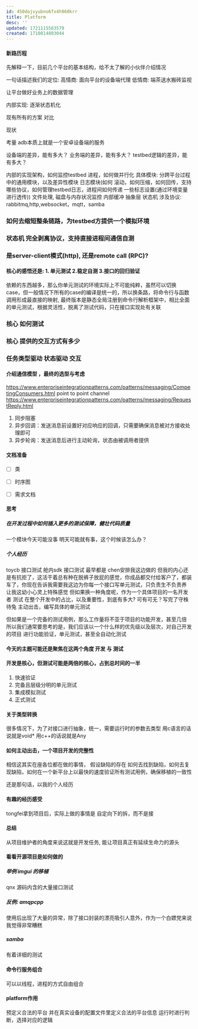 ```yaml
---
id: 450dojvyubno6fx4h960krr
title: Platform
desc: ''
updated: 1721115583579
created: 1710814803044
---
```


#### 新路历程
先解释一下，目前几个平台的基本结构，给不太了解的小伙伴介绍情况

一句话描述我们的定位:
高情商: 面向平台的设备端代理
低情商: 端茶送水搬砖监视 

让平台做好业务上的数据管理

内部实现: 逐渐状态机化

现有所有的方案 对比

现状

考量
adb本质上就是一个安卓设备端的服务

设备端的差异，能有多大？
业务端的差异，能有多大？
testbed逻辑的差异，能有多大？



内部的实现架构，如何监控testbed 进程，如何做并行化
具体模块: 
分跨平台过程中的通用模块，以及差异性模块
日志模块(如何 滚动，如何压缩，如何回传，支持哪些协议，如何管理testbed日志，进程间如何传递 一些标志设置(通过环境变量进行透传))
文件处理, 磁盘与内存状况监控
内部缓冲
抽象层
状态机
涉及协议: rabbitmq,http,websocket，mqtt，samba



### 如何去缩短整条链路，为testbed方提供一个模拟环境



### 状态机 完全剥离协议，支持直接进程间通信自测

### 是server-client模式(http), 还是remote call (RPC)?


#### 核心的感悟还是: 1. 单元测试 2.稳定自测 3.接口的回归验证
依赖的东西越多，那么你单元测试的环境实际上不可能纯粹，虽然可以切换case，但一般情况下所有的case的编译是统一的，所以换条路，将命令行与函数调用形成最直接的映射, 最终版本是静态全局注册到命令行解析框架中，相比全面的单元测试，根据灵活性，脱离了测试代码，只在接口实现处有关联

### 核心 如何测试


### 核心 提供的交互方式有多少

### 任务类型驱动 状态驱动 交互

#### 介绍通信模型 ，最终的选型与考虑
https://www.enterpriseintegrationpatterns.com/patterns/messaging/CompetingConsumers.html
point to point channel
https://www.enterpriseintegrationpatterns.com/patterns/messaging/RequestReply.html
1. 同步阻塞
2. 异步回调：发送消息前设置好对应响应的回调，只需要确保消息被对方接收处理即可
3. 异步轮询：发送消息后进行主动轮询，状态由被调用者提供


#### 文档准备
- [ ] 类
- [ ] 时序图
- [ ] 需求文档


#### 思考
##### 在开发过程中如何插入更多的测试保障，健壮代码质量
一个模块今天可能没事
明天可能就有事，这个时候该怎么办？

##### 个人经历
toycb 接口测试
舱内sdk 接口测试
最早都是 chen安排我这边做的
但我的内心还是有抗拒了，这活干着总有种在脱裤子放屁的感觉，你成品都交付给客户了，都装车了，你现在告诉我需要我这边为你每一个接口写单元测试，只负责生不负责养
让我这幼小心灵上特殊感觉
但如果换一种角度呢，作为一个具体项目的一名开发者 测试 在整个开发中的占比，以及重要性，到底有多大?
可有可无？写完了守株待兔
主动出击，编写具体的单元测试


但如果是一个完备的测试用例，那么工作量将不亚于项目的功能开发，甚至几倍
所以我们通常要思考的是，我们应该以一个什么样的优先级以及层次，对自己开发的项目 进行功能验证，单元测试，甚至全自动化测试

#### 今天的主题可能还是聚焦在这两个角度 开发 与 测试

#### 开发是核心，但测试可能是两倍的核心，占到总时间的一半
1. 快速验证
2. 完备且层级分明的单元测试
3. 集成模拟测试
4. 正式测试

#### 关于类型转换
很多情况下，为了对接口进行抽象，统一，需要运行时的参数去类型
用c语言的话说就是void*
用c++的话说就是Any

#### 如何主动出击，一个项目开发的完整性
相信这其实在座各位都在做的事情，
假设缺陷的存在
如何去找到缺陷，如何去复现缺陷，如何在一个新平台上以最快的速度验证所有测试用例，确保移植的一致性

还是那句话，以我的个人经历
#### 有趣的经历感受
tongfei拿到项目后，实际上做的事情是 自定向下的拆，而不是接
#### 总结
从项目维护者的角度来说这就是开发任务, 能让项目真正有延续生命力的源头

#### 看看开源项目是如何做的
##### 举例 imgui 的移植
qnx  源码内含的大量接口测试
##### 反例: amqpcpp
使用后出现了大量的异常，除了接口封装的漂亮吸引人意外，作为一个白嫖党来说我觉得非常糟糕
##### samba
有着详细的测试


#### 命令行服务组合
可以以线程，进程的方式自由组合


#### platform作用
预定义合法的平台
并在真实设备的配置文件里定义合法的平台信息
运行时进行判断，选择对应的逻辑

